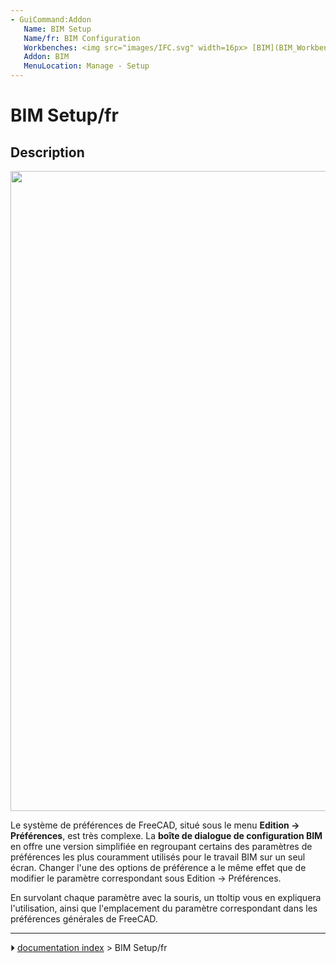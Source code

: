 ```yaml
---
- GuiCommand:Addon
   Name: BIM Setup
   Name/fr: BIM Configuration
   Workbenches: <img src="images/IFC.svg" width=16px> [BIM](BIM_Workbench/fr.md)
   Addon: BIM
   MenuLocation: Manage - Setup
---
```


# BIM Setup/fr

## Description

<img alt="" src=images/BIM_setup_screenshot.png  style="width:1024px;">

Le système de préférences de FreeCAD, situé sous le menu **Edition -\> Préférences**, est très complexe. La **boîte de dialogue de configuration BIM** en offre une version simplifiée en regroupant certains des paramètres de préférences les plus couramment utilisés pour le travail BIM sur un seul écran. Changer l\'une des options de préférence a le même effet que de modifier le paramètre correspondant sous Edition -\> Préférences.

En survolant chaque paramètre avec la souris, un ttoltip vous en expliquera l'utilisation, ainsi que l'emplacement du paramètre correspondant dans les préférences générales de FreeCAD.



---
⏵ [documentation index](../README.md) > BIM Setup/fr
